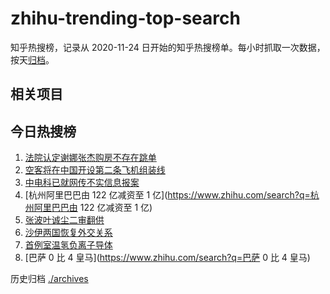 # zhihu-trending-top-search

知乎热搜榜，记录从 2020-11-24
日开始的知乎热搜榜单。每小时抓取一次数据，按天[归档](./archives)。

## 相关项目

## 今日热搜榜

<!-- BEGIN -->
<!-- 最后更新时间 Fri Apr 07 2023 16:09:28 GMT+0800 (China Standard Time) -->

1. [法院认定谢娜张杰购房不存在跳单](https://www.zhihu.com/search?q=法院认定谢娜张杰购房不存在跳单)
1. [空客将在中国开设第二条飞机组装线](https://www.zhihu.com/search?q=空客将在中国开设第二条飞机组装线)
1. [中电科已就网传不实信息报案](https://www.zhihu.com/search?q=中电科已就网传不实信息报案)
1. [杭州阿里巴巴由 122 亿减资至 1
   亿](https://www.zhihu.com/search?q=杭州阿里巴巴由 122 亿减资至 1 亿)
1. [张波叶诚尘二审翻供](https://www.zhihu.com/search?q=张波叶诚尘二审翻供)
1. [沙伊两国恢复外交关系](https://www.zhihu.com/search?q=沙伊两国恢复外交关系)
1. [首例室温氢负离子导体](https://www.zhihu.com/search?q=首例室温氢负离子导体)
1. [巴萨 0 比 4 皇马](https://www.zhihu.com/search?q=巴萨 0 比 4 皇马)

<!-- END -->

历史归档 [./archives](./archives)
